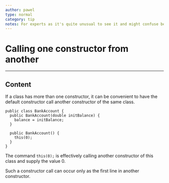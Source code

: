 ```yaml
---
author: pawel
type: normal
category: tip
notes: For experts as it's quite unusual to see it and might confuse beginners?
---
```


# Calling one constructor from another


---

## Content

If a class has more than one constructor, it can be convenient to have the default constructor call another constructor of the same class. 

```plain-text
public class BankAccount {
  public BankAccount(double initBalance) {
    balance = initBalance;
  }

  public BankAccount() {
    this(0);
  }
}
```

The command `this(0);` is effectively  calling another constructor of this class and supply the value 0.

Such a constructor call can occur only as the first line in another constructor.
 
